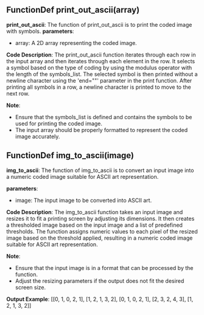## FunctionDef print_out_ascii(array)
**print_out_ascii**: The function of print_out_ascii is to print the coded image with symbols.
**parameters**:
- array: A 2D array representing the coded image.

**Code Description**:
The print_out_ascii function iterates through each row in the input array and then iterates through each element in the row. It selects a symbol based on the type of coding by using the modulus operator with the length of the symbols_list. The selected symbol is then printed without a newline character using the 'end=""' parameter in the print function. After printing all symbols in a row, a newline character is printed to move to the next row.

**Note**:
- Ensure that the symbols_list is defined and contains the symbols to be used for printing the coded image.
- The input array should be properly formatted to represent the coded image accurately.
## FunctionDef img_to_ascii(image)
**img_to_ascii**: The function of img_to_ascii is to convert an input image into a numeric coded image suitable for ASCII art representation.

**parameters**:
- image: The input image to be converted into ASCII art.

**Code Description**:
The img_to_ascii function takes an input image and resizes it to fit a printing screen by adjusting its dimensions. It then creates a thresholded image based on the input image and a list of predefined thresholds. The function assigns numeric values to each pixel of the resized image based on the threshold applied, resulting in a numeric coded image suitable for ASCII art representation.

**Note**:
- Ensure that the input image is in a format that can be processed by the function.
- Adjust the resizing parameters if the output does not fit the desired screen size.

**Output Example**:
[[0, 1, 0, 2, 1],
 [1, 2, 1, 3, 2],
 [0, 1, 0, 2, 1],
 [2, 3, 2, 4, 3],
 [1, 2, 1, 3, 2]]
